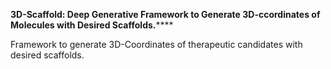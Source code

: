 ****3D-Scaffold: Deep Generative Framework to Generate 3D-ccordinates of Molecules with Desired Scaffolds.********


Framework to generate 3D-Coordinates of therapeutic candidates with desired scaffolds.
